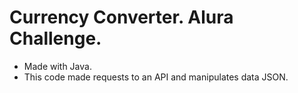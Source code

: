 <h1> Currency Converter. Alura Challenge. </h1>
<ul>
  <li>Made with Java.</li>
  <li>This code made requests to an API and manipulates data JSON. </li>
</ul>

